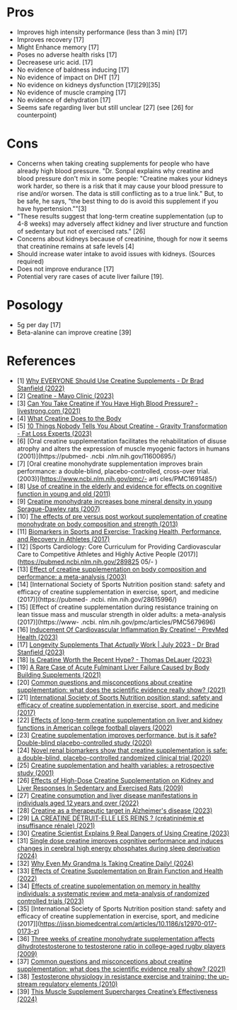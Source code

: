 # Pros
- Improves high intensity performance (less than 3 min) [17]
- Improves recovery [17]
- Might Enhance memory [17]
- Poses no adverse health risks [17]
- Decreasese uric acid. [17]
- No evidence of baldness inducing [17]
- No evidence of impact on DHT [17]
- No evidence on kidneys dysfunction [17][29][35]
- No evidence of muscle cramping [17]
- No evidence of dehydration [17]
- Seems safe regarding liver but still unclear [27] (see [26] for counterpoint)

# Cons
- Concerns when taking creating supplements for people who have already high blood pressure. "Dr. Sonpal explains why creatine and blood pressure don't mix in some people: "Creatine makes your kidneys work harder, so there is a risk that it may cause your blood pressure to rise and/or worsen. The data is still conflicting as to a true link." But, to be safe, he says, "the best thing to do is avoid this supplement if you have hypertension.""[3]
- "These results suggest that long-term creatine supplementation (up to 4-8 weeks) may adversely affect kidney and liver structure and function of sedentary but not of exercised rats." [26]
- Concerns about kidneys because of creatinine, though for now it seems that creatinine remains at safe levels [4]
- Should increase water intake to avoid issues with kidneys. (Sources required)
- Does not improve endurance [17]
- Potential very rare cases of acute liver failure [19]. 

# Posology
- 5g per day [17]
- Beta-alanine can improve creatine [39]

# References
- [1] [Why EVERYONE Should Use Creatine Supplements - Dr Brad Stanfield (2022)](https://www.youtube.com/watch?v=lPyOw5-WFho)
- [2] [Creatine - Mayo Clinic (2023)](https://www.mayoclinic.org/drugs-supplements-creatine/art-20347591)
- [3] [Can You Take Creatine if You Have High Blood Pressure? - livestrong.com (2021)](https://www.livestrong.com/article/468682-can-i-take-creatine-with-high-blood-pressure/) 
- [4] [What Creatine Does to the Body](https://youtu.be/86cD37xgtPE?t=857)
- [5] [10 Things Nobody Tells You About Creatine - Gravity Transformation - Fat Loss Experts (2023)](https://www.youtube.com/watch?v=1fZsjkrXAo4)
- [6] [Oral creatine supplementation facilitates the rehabilitation of disuse atrophy and alters the expression of muscle myogenic factors in humans (2001)](https://pubmed- .ncbi .nlm.nih.gov/11600695/)
- [7] [Oral creatine monohydrate supplementation improves brain performance: a double-blind, placebo-controlled, cross-over trial. (2003)](https://www.ncbi.nlm.nih.gov/pmc/- arti cles/PMC1691485/)
- [8] [Use of creatine in the elderly and evidence for effects on cognitive function in young and old (2011)](https://pubmed.ncbi.nlm.nih.gov/21394604/)
- [9] [Creatine monohydrate increases bone mineral density in young Sprague-Dawley rats (2007)](https://pubmed.ncbi.nlm.nih.gov/17468579/)
- [10] [The effects of pre versus post workout supplementation of creatine monohydrate on body composition and strength (2013)](https://pubmed.ncbi.nlm.nih.gov/23919405)
- [11] [Biomarkers in Sports and Exercise: Tracking Health, Performance, and Recovery in Athletes (2017)](https://pubmed.ncbi.nlm.nih.gov/28737585/)
- [12] [Sports Cardiology: Core Curriculum for Providing Cardiovascular Care to Competitive Athletes and Highly Active People (2017)](https://pubmed.ncbi.nlm.nih.gov/289825 05/- )
- [13] [Effect of creatine supplementation on body composition and performance: a meta-analysis (2003)](https://pubmed.ncbi.nlm.nih.gov/12945830/)
- [14] [International Society of Sports Nutrition position stand: safety and efficacy of creatine supplementation in exercise, sport, and medicine (2017)](https://pubmed- .ncbi. nlm.nih.gov/28615996/)
- [15] [Effect of creatine supplementation during resistance training on lean tissue mass and muscular strength in older adults: a meta-analysis (2017)](https://www- .ncbi. nlm.nih.gov/pmc/articles/PMC5679696)
- [16] [Inducement Of Cardiovascular Inflammation By Creatine! - PrevMed Health (2023)](https://www.youtube.com/watch?v=w4hHkUSuZ44)
- [17] [Longevity Supplements That *Actually* Work | July 2023 - Dr Brad Stanfield (2023)](https://www.youtube.com/watch?v=_hOxXq0wi-0)
- [18] [Is Creatine Worth the Recent Hype? - Thomas DeLauer (2023)](https://youtu.be/XAAg_Wu2WwU)
- [19] [A Rare Case of Acute Fulminant Liver Failure Caused by Body Building Supplements (2021)](https://journals.lww.com/ajg/Fulltext/2021/10001/S2909_A_Rare_Case_of_Acute_Fulminant_Liver_Failure.2913.aspx)
- [20] [Common questions and misconceptions about creatine supplementation: what does the scientific evidence really show? (2021)](https://www.ncbi.nlm.nih.gov/pmc/articles/PMC7871530/)
- [21] [International Society of Sports Nutrition position stand: safety and efficacy of creatine supplementation in exercise, sport, and medicine (2017)](https://www.ncbi.nlm.nih.gov/pmc/articles/PMC5469049/)
- [22] [Effects of long-term creatine supplementation on liver and kidney functions in American college football players (2002)](https://pubmed.ncbi.nlm.nih.gov/12500988/)
- [23] [Creatine supplementation improves performance, but is it safe? Double-blind placebo-controlled study (2020)](https://pubmed.ncbi.nlm.nih.gov/32597619/)
- [24] [Novel renal biomarkers show that creatine supplementation is safe: a double-blind, placebo-controlled randomized clinical trial (2020)](https://www.ncbi.nlm.nih.gov/pmc/articles/PMC7329184/)
- [25] [Creatine supplementation and health variables: a retrospective study (2001)](https://pubmed.ncbi.nlm.nih.gov/11224803/)
- [26] [Effects of High-Dose Creatine Supplementation on Kidney and Liver Responses In Sedentary and Exercised Rats (2009)](https://www.ncbi.nlm.nih.gov/pmc/articles/PMC3761536/)
- [27] [Creatine consumption and liver disease manifestations in individuals aged 12 years and over (2022)](https://onlinelibrary.wiley.com/doi/full/10.1002/fsn3.3151)
- [28] [Creatine as a therapeutic target in Alzheimer's disease (2023)](https://www.sciencedirect.com/science/article/pii/S2475299123265956)
- [29] [LA CREATINE DÉTRUIT-ELLE LES REINS ? (créatininémie et insuffisance rénale) (2021)](https://www.youtube.com/watch?v=ocg4ldzW170)
- [30] [Creatine Scientist Explains 9 Real Dangers of Using Creatine (2023)](https://www.youtube.com/watch?v=F11nJ73fwQ4)
- [31] [Single dose creatine improves cognitive performance and induces changes in cerebral high energy phosphates during sleep deprivation (2024)](https://www.nature.com/articles/s41598-024-54249-9)
- [32] [Why Even My Grandma Is Taking Creatine Daily! (2024)](https://www.youtube.com/watch?v=FsHq03ecnhM)
- [33] [Effects of Creatine Supplementation on Brain Function and Health (2022)](https://www.ncbi.nlm.nih.gov/pmc/articles/PMC8912287/)
- [34] [Effects of creatine supplementation on memory in healthy individuals: a systematic review and meta-analysis of randomized controlled trials (2023)](https://academic.oup.com/nutritionreviews/article/81/4/416/6671817?login=false)
- [35] [International Society of Sports Nutrition position stand: safety and efficacy of creatine supplementation in exercise, sport, and medicine (2017]](https://jissn.biomedcentral.com/articles/10.1186/s12970-017-0173-z)
- [36] [Three weeks of creatine monohydrate supplementation affects dihydrotestosterone to testosterone ratio in college-aged rugby players (2009)](https://pubmed.ncbi.nlm.nih.gov/19741313/)
- [37] [Common questions and misconceptions about creatine supplementation: what does the scientific evidence really show? (2021)](https://www.ncbi.nlm.nih.gov/pmc/articles/PMC7871530/)
- [38] [Testosterone physiology in resistance exercise and training: the up-stream regulatory elements (2010)](https://pubmed.ncbi.nlm.nih.gov/21058750/)
- [39] [This Muscle Supplement Supercharges Creatine’s Effectiveness (2024)](https://www.youtube.com/watch?v=yEwMiPv396I)
